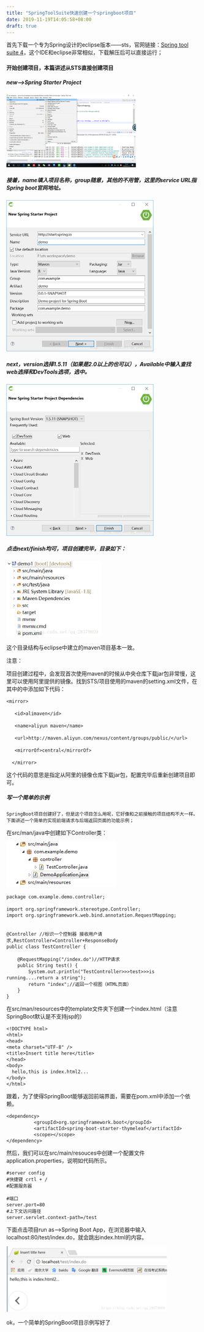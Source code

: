 ```yaml
---
title: "SpringToolSuite快速创建一个springboot项目"
date: 2019-11-19T14:05:58+08:00
draft: true
---
```

首先下载一个专为Spring设计的eclipse版本——sts，官网链接：[Spring tool suite 4]( https://spring.io/tools )，这个IDE和eclipse非常相似，下载解压后可以直接运行；

#### 开始创建项目，本篇讲述从STS直接创建项目  

##### new——>Spring Starter Project

<img src="https://github.com/wengshiquan/imgs/blob/master/blog/001-SpringToolSuite%E5%BF%AB%E9%80%9F%E5%88%9B%E5%BB%BA%E4%B8%80%E4%B8%AAspringboot%E9%A1%B9%E7%9B%AE/001-01.png?raw=true" alt="001-01.png" style="zoom: 33%;" />

##### 接着，name填入项目名称，group随意，其他的不用管，这里的service URL指Spring boot官网地址。

<img src="https://github.com/wengshiquan/imgs/blob/master/blog/001-SpringToolSuite%E5%BF%AB%E9%80%9F%E5%88%9B%E5%BB%BA%E4%B8%80%E4%B8%AAspringboot%E9%A1%B9%E7%9B%AE/001-02.png?raw=true" alt="001-02.png" style="zoom: 50%;" />

##### next，version选择1.5.11（如果是2.0以上的也可以），Available中输入查找web选择和DevTools选项，选中。

<img src="https://github.com/wengshiquan/imgs/blob/master/blog/001-SpringToolSuite%E5%BF%AB%E9%80%9F%E5%88%9B%E5%BB%BA%E4%B8%80%E4%B8%AAspringboot%E9%A1%B9%E7%9B%AE/001-03.png?raw=true" alt="001-03.png" style="zoom: 50%;" />

##### 点击next/finish均可，项目创建完毕，目录如下：

<img src="https://github.com/wengshiquan/imgs/blob/master/blog/001-SpringToolSuite%E5%BF%AB%E9%80%9F%E5%88%9B%E5%BB%BA%E4%B8%80%E4%B8%AAspringboot%E9%A1%B9%E7%9B%AE/001-04.png?raw=true" alt="001-04.png" style="zoom: 67%;" />

这个目录结构与eclipse中建立的maven项目基本一致。



注意：

项目创建过程中，会发现首次使用maven的时候从中央仓库下载jar包非常慢，这里可以使用阿里提供的镜像。找到STS/项目使用的maven的setting.xml文件，在其中的<mirrors>中添加如下代码：

```
<mirror>

   <id>alimaven</id>

   <name>aliyun maven</name>

   <url>http://maven.aliyun.com/nexus/content/groups/public/</url>

   <mirrorOf>central</mirrorOf>    

  </mirror>
```

这个代码的意思是指定从阿里的镜像仓库下载jar包，配置完毕后重新创建项目即可。

##### 写一个简单的示例  

```
SpringBoot项目创建好了，但是这个项目怎么用呢，它好像和之前接触的项目结构不大一样。下面讲述一个简单的实现前端请求与后端返回页面的功能示例；  
```

 在src/man/java中创建如下Controller类：

![001-05.png](https://github.com/wengshiquan/imgs/blob/master/blog/001-SpringToolSuite%E5%BF%AB%E9%80%9F%E5%88%9B%E5%BB%BA%E4%B8%80%E4%B8%AAspringboot%E9%A1%B9%E7%9B%AE/001-05.png?raw=true)

```
package com.example.demo.controller;
 
import org.springframework.stereotype.Controller;
import org.springframework.web.bind.annotation.RequestMapping;
 
 
@Controller //标识一个控制器 接收用户请求,RestController=Controller+ResponseBody
public class TestController {
	
	@RequestMapping("/index.do")//HTTP请求
	public String test() {
		System.out.println("TestController>>>test>>>is running....return a string");
		return "index";//返回一个视图（HTML页面）
	}
}
```

在src/man/resources中的template文件夹下创建一个index.html（注意SpringBoot默认是不支持jsp的）  

```
<!DOCTYPE html>
<html>
<head>
<meta charset="UTF-8" />
<title>Insert title here</title>
</head>
<body>
  hello,this is index.html2...
</body>
</html>
```

跟着，为了使得SpringBoot能够返回前端界面，需要在pom.xml中添加一个依赖。

```
<dependency>
		  <groupId>org.springframework.boot</groupId>
		  <artifactId>spring-boot-starter-thymeleaf</artifactId>
		  <scope></scope>
</dependency>
```

然后，我们可以在src/main/resouces中创建一个配置文件application.properties，说明如代码所示。

```
#server config
#快捷键 crtl + /
#配置服务器
 
#端口
server.port=80
#上下文访问路径
server.servlet.context-path=/test
```

下面点击项目run as——>Spring Boot App，在浏览器中输入localhost:80/test/index.do，就会跳出index.html的内容。

<img src="https://github.com/wengshiquan/imgs/blob/master/blog/001-SpringToolSuite%E5%BF%AB%E9%80%9F%E5%88%9B%E5%BB%BA%E4%B8%80%E4%B8%AAspringboot%E9%A1%B9%E7%9B%AE/001-06.png?raw=true" alt="001-06.png" style="zoom:50%;" />

ok，一个简单的SpringBoot项目示例写好了

